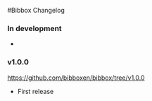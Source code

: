 #Bibbox Changelog

### In development

* 

### v1.0.0
https://github.com/bibboxen/bibbox/tree/v1.0.0

* First release
